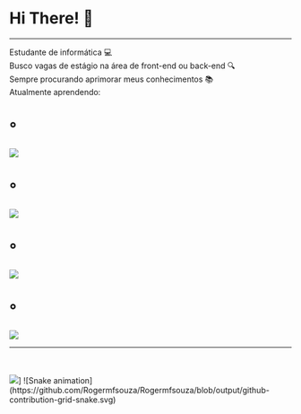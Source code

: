 <h1> Hi There! 👋</h1>
<hr />
Estudante de informática 💻 <br>
Busco vagas de estágio na área de front-end ou back-end 🔍  <br>
Sempre procurando aprimorar meus conhecimentos 📚  <br>
Atualmente aprendendo:
<h1>°</h1><img src="https://img.shields.io/badge/Java-ED8B00?style=for-the-badge&logo=java&logoColor=white"/>

<h1>°</h1><img src="https://img.shields.io/badge/C%2B%2B-00599C?style=for-the-badge&logo=c%2B%2B&logoColor=white"/>

<h1>°</h1><img src="https://img.shields.io/badge/PHP-777BB4?style=for-the-badge&logo=php&logoColor=white"/>

<h1>°</h1><img src="https://img.shields.io/badge/JavaScript-323330?style=for-the-badge&logo=javascript&logoColor=F7DF1E"/>
<hr />
<br>
<br>
<img src="https://github-readme-stats.vercel.app/api?username=Rogermfsouza&show_icons=true&theme=aura"/>]
![Snake animation](https://github.com/Rogermfsouza/Rogermfsouza/blob/output/github-contribution-grid-snake.svg)
<!--
<img src="https://github-readme-stats.vercel.app/api/top-langs/?username=Rogermfsouza&layout=compact&custom_title=Linguagens_mais_usadas"/>
-->
